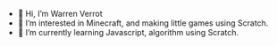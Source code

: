 - 👋 Hi, I’m Warren Verrot
- 👀 I’m interested in Minecraft, and making little games using Scratch.
- 🌱 I’m currently learning Javascript, algorithm using Scratch.


